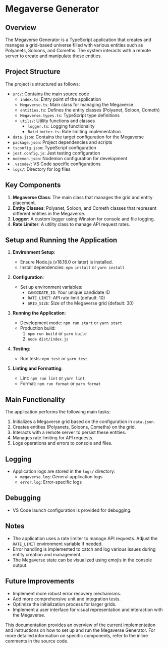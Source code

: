 # Megaverse Generator

## Overview

The Megaverse Generator is a TypeScript application that creates and manages a grid-based universe filled with various entities such as Polyanets, Soloons, and Comeths. The system interacts with a remote server to create and manipulate these entities.

## Project Structure

The project is structured as follows:

- `src/`: Contains the main source code
  - `index.ts`: Entry point of the application
  - `Megaverse.ts`: Main class for managing the Megaverse
  - `entities.ts`: Defines the entity classes (Polyanet, Soloon, Cometh)
  - `Megaverse.types.ts`: TypeScript type definitions
  - `utils/`: Utility functions and classes
    - `logger.ts`: Logging functionality
    - `RateLimiter.ts`: Rate limiting implementation
- `data.json`: Contains the target configuration for the Megaverse
- `package.json`: Project dependencies and scripts
- `tsconfig.json`: TypeScript configuration
- `jest.config.js`: Jest testing configuration
- `nodemon.json`: Nodemon configuration for development
- `.vscode/`: VS Code specific configurations
- `logs/`: Directory for log files

## Key Components

1. **Megaverse Class**: The main class that manages the grid and entity placement.
2. **Entity Classes**: Polyanet, Soloon, and Cometh classes that represent different entities in the Megaverse.
3. **Logger**: A custom logger using Winston for console and file logging.
4. **Rate Limiter**: A utility class to manage API request rates.

## Setup and Running the Application

1. **Environment Setup**:
   - Ensure Node.js (v18.18.0 or later) is installed.
   - Install dependencies: `npm install` or `yarn install`

2. **Configuration**:
   - Set up environment variables:
     - `CANDIDATE_ID`: Your unique candidate ID
     - `RATE_LIMIT`: API rate limit (default: 10)
     - `GRID_SIZE`: Size of the Megaverse grid (default: 30)

3. **Running the Application**:
   - Development mode: `npm run start` or `yarn start`
   - Production build: 
     1. `npm run build` or `yarn build`
     2. `node dist/index.js`

4. **Testing**:
   - Run tests: `npm test` or `yarn test`

5. **Linting and Formatting**:
   - Lint: `npm run lint` or `yarn lint`
   - Format: `npm run format` or `yarn format`

## Main Functionality

The application performs the following main tasks:

1. Initializes a Megaverse grid based on the configuration in `data.json`.
2. Creates entities (Polyanets, Soloons, Comeths) on the grid.
3. Interacts with a remote server to persist these entities.
4. Manages rate limiting for API requests.
5. Logs operations and errors to console and files.

## Logging

- Application logs are stored in the `logs/` directory:
  - `megaverse.log`: General application logs
  - `error.log`: Error-specific logs

## Debugging

- VS Code launch configuration is provided for debugging.

## Notes

- The application uses a rate limiter to manage API requests. Adjust the `RATE_LIMIT` environment variable if needed.
- Error handling is implemented to catch and log various issues during entity creation and management.
- The Megaverse state can be visualized using emojis in the console output.

## Future Improvements

- Implement more robust error recovery mechanisms.
- Add more comprehensive unit and integration tests.
- Optimize the initialization process for larger grids.
- Implement a user interface for visual representation and interaction with the Megaverse.

This documentation provides an overview of the current implementation and instructions on how to set up and run the Megaverse Generator. For more detailed information on specific components, refer to the inline comments in the source code.